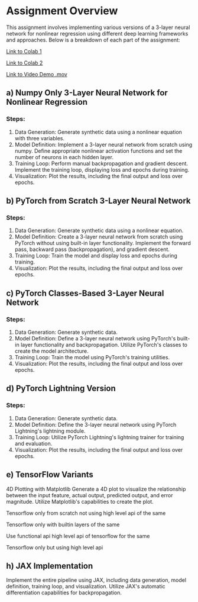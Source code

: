 # Assignment Overview

This assignment involves implementing various versions of a 3-layer neural network for nonlinear regression using different deep learning frameworks and approaches. Below is a breakdown of each part of the assignment:

[Link to Colab 1](https://colab.research.google.com/drive/1s7a_XqSSw9U5ISvK1ysuexE3vz817Aln?usp=sharing)

[Link to Colab 2](https://colab.research.google.com/drive/1ezkKtEtOxvTKfkVWlagFjGwS09oTQ48E?usp=sharing)

[Link to Video Demo .mov](https://drive.google.com/file/d/1L4MvxTB6p4Umw1vxeMHi-Rn66D6cmVhj/view?usp=sharing)

## a) Numpy Only 3-Layer Neural Network for Nonlinear Regression

### Steps:
1. Data Generation: Generate synthetic data using a nonlinear equation with three variables.
2. Model Definition: Implement a 3-layer neural network from scratch using numpy. Define appropriate nonlinear activation functions and set the number of neurons in each hidden layer.
3. Training Loop: Perform manual backpropagation and gradient descent. Implement the training loop, displaying loss and epochs during training.
4. Visualization: Plot the results, including the final output and loss over epochs.

## b) PyTorch from Scratch 3-Layer Neural Network

### Steps:
1. Data Generation: Generate synthetic data using a nonlinear equation.
2. Model Definition: Create a 3-layer neural network from scratch using PyTorch without using built-in layer functionality. Implement the forward pass, backward pass (backpropagation), and gradient descent.
3. Training Loop: Train the model and display loss and epochs during training.
4. Visualization: Plot the results, including the final output and loss over epochs.

## c) PyTorch Classes-Based 3-Layer Neural Network

### Steps:
1. Data Generation: Generate synthetic data.
2. Model Definition: Define a 3-layer neural network using PyTorch's built-in layer functionality and backpropagation. Utilize PyTorch's classes to create the model architecture.
3. Training Loop: Train the model using PyTorch's training utilities.
4. Visualization: Plot the results, including the final output and loss over epochs.

## d) PyTorch Lightning Version

### Steps:
1. Data Generation: Generate synthetic data.
2. Model Definition: Define the 3-layer neural network using PyTorch Lightning's lightning module.
3. Training Loop: Utilize PyTorch Lightning's lightning trainer for training and evaluation.
4. Visualization: Plot the results, including the final output and loss over epochs.

## e) TensorFlow Variants

4D Plotting with Matplotlib
Generate a 4D plot to visualize the relationship between the input feature, actual output, predicted output, and error magnitude. Utilize Matplotlib's capabilities to create the plot.

Tensorflow only from scratch not using high level api  of the same

Tensorflow only with builtin layers of the same

Use functional api high level api  of tensorflow for the same

Tensorflow only but using high level api

## h) JAX Implementation

Implement the entire pipeline using JAX, including data generation, model definition, training loop, and visualization. Utilize JAX's automatic differentiation capabilities for backpropagation.

